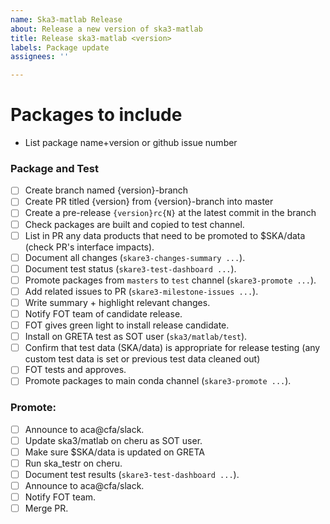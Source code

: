 ```yaml
---
name: Ska3-matlab Release
about: Release a new version of ska3-matlab
title: Release ska3-matlab <version>
labels: Package update
assignees: ''

---
```


# Packages to include

- List package name+version or github issue number

### Package and Test

- [ ] Create branch named {version}-branch
- [ ] Create PR titled {version} from {version}-branch into master
- [ ] Create a pre-release `{version}rc{N}` at the latest commit in the branch
- [ ] Check packages are built and copied to test channel.
- [ ] List in PR any data products that need to be promoted to $SKA/data (check PR's interface impacts).
- [ ] Document all changes (`skare3-changes-summary ...`).
- [ ] Document test status (`skare3-test-dashboard ...`).
- [ ] Promote packages from `masters` to `test` channel (`skare3-promote ...`).
- [ ] Add related issues to PR (`skare3-milestone-issues ...`).
- [ ] Write summary + highlight relevant changes.
- [ ] Notify FOT team of candidate release.
- [ ] FOT gives green light to install release candidate.
- [ ] Install on GRETA test as SOT user (`ska3/matlab/test`).
- [ ] Confirm that test data (SKA/data) is appropriate for release testing (any custom test data is set or previous test data cleaned out)
- [ ] FOT tests and approves.
- [ ] Promote packages to main conda channel (`skare3-promote ...`).
### Promote:

- [ ] Announce to aca@cfa/slack.
- [ ] Update ska3/matlab on cheru as SOT user.
- [ ] Make sure $SKA/data is updated on GRETA
- [ ] Run ska_testr on cheru.
- [ ] Document test results (`skare3-test-dashboard ...`).
- [ ] Announce to aca@cfa/slack.
- [ ] Notify FOT team.
- [ ] Merge PR.
